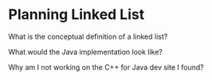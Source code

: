 # Planning Linked List

What is the conceptual definition of a linked list?

What would the Java implementation look like?

Why am I not working on the C++ for Java dev site I found? 